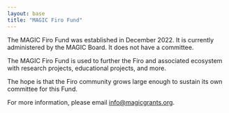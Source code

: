 ```yaml
---
layout: base
title: "MAGIC Firo Fund"
---
```


The MAGIC Firo Fund was established in December 2022. It is currently administered by the MAGIC Board. It does not have a committee.

The MAGIC Firo Fund is used to further the Firo and associated ecosystem with research projects, educational projects, and more.

The hope is that the Firo community grows large enough to sustain its own committee for this Fund.

For more information, please email [info@magicgrants.org](mailto:info@magicgrants.org).
